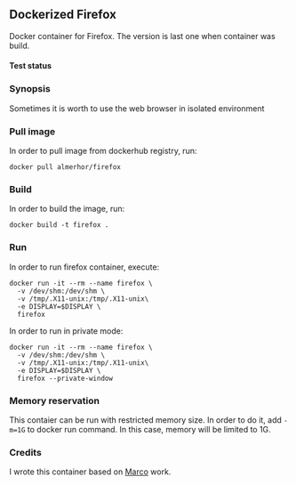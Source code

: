 ## Dockerized Firefox

Docker container for Firefox. The version is last one when container
was build.

#### Test status



### Synopsis

Sometimes it is worth to use the web browser in isolated environment

### Pull image

In order to pull image from dockerhub registry, run:

```
docker pull almerhor/firefox
```

### Build

In order to build the image, run:

```
docker build -t firefox .
```

### Run

In order to run firefox container, execute:

```
docker run -it --rm --name firefox \
  -v /dev/shm:/dev/shm \
  -v /tmp/.X11-unix:/tmp/.X11-unix\
  -e DISPLAY=$DISPLAY \
  firefox
```

In order to run in private mode:

```
docker run -it --rm --name firefox \
  -v /dev/shm:/dev/shm \
  -v /tmp/.X11-unix:/tmp/.X11-unix\
  -e DISPLAY=$DISPLAY \
  firefox --private-window
```

### Memory reservation

This contaier can be run with restricted memory size. In order to do it, add
`-m=1G` to docker run command. In this case, memory will be limited to 1G.

### Credits

I wrote this container based on [Marco](https://github.com/mmatoscom/) work.

